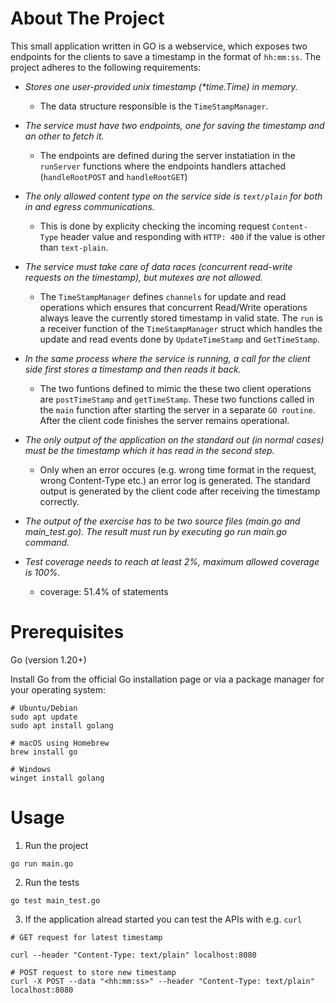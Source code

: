 # About The Project

This small application written in GO is a webservice, which exposes two endpoints for the clients to save a timestamp in the format of `hh:mm:ss`. The project adheres to the following requirements:

- *Stores one user-provided unix timestamp (\*time.Time) in memory.* 
    - The data structure responsible is the `TimeStampManager`.

- *The service must have two endpoints, one for saving the timestamp and an other to fetch it.*
    - The endpoints are defined during the server instatiation in the `runServer` functions where the endpoints handlers attached (`handleRootPOST` and `handleRootGET`) 

- *The only allowed content type on the service side is `text/plain` for both in and
egress communications.* 
    - This is done by explicity checking the incoming request `Content-Type` header value and responding with `HTTP: 400` if the value is other than `text-plain`.

- *The service must take care of data races (concurrent read-write requests on the
timestamp), but mutexes are not allowed.* 
    - The `TimeStampManager` defines `channels` for update and read operations which ensures that concurrent Read/Write operations always leave the currently stored timestamp in valid state. The `run` is a receiver function of the `TimeStampManager` struct which handles the update and read events done by `UpdateTimeStamp` and `GetTimeStamp`.

- *In the same process where the service is running, a call for the client side first stores a timestamp and then reads it back.*
    - The two funtions defined to mimic the these two client operations are `postTimeStamp` and `getTimeStamp`. These two functions called in the `main` function after starting the server in a separate `GO routine`. After the client code finishes the server remains operational.

- *The only output of the application on the standard out (in normal cases) must be
the timestamp which it has read in the second step.*
    - Only when an error occures (e.g. wrong time format in the request, wrong Content-Type etc.) an error log is generated. The standard output is generated by the client code after receiving the timestamp correctly.

- *The output of the exercise has to be two source files (main.go and
main_test.go). The result must run by executing go run main.go command.*

- *Test coverage needs to reach at least 2%, maximum allowed coverage is 100%.*
    - coverage: 51.4% of statements


# Prerequisites
Go (version 1.20+)

Install Go from the official Go installation page or via a package manager for your operating system:
```
# Ubuntu/Debian
sudo apt update
sudo apt install golang

# macOS using Homebrew
brew install go

# Windows
winget install golang

```

# Usage

1. Run the project
```
go run main.go
```

2. Run the tests
```
go test main_test.go
```

3. If the application alread started you can test the APIs with e.g. `curl`
```
# GET request for latest timestamp

curl --header "Content-Type: text/plain" localhost:8080

# POST request to store new timestamp
curl -X POST --data "<hh:mm:ss>" --header "Content-Type: text/plain" localhost:8080
```